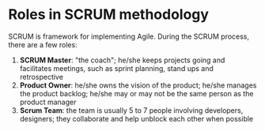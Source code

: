 # Roles in SCRUM methodology

SCRUM is framework for implementing Agile. During the SCRUM process, there are a few roles: 

1. **SCRUM Master**: "the coach"; he/she keeps projects going and facilitates meetings, such as sprint planning, stand ups and retrospective 
2. **Product Owner**: he/she owns the vision of the product; he/she manages the product backlog; he/she may or may not be the same person as the product manager 
3. **Scrum Team**: the team is usually 5 to 7 people involving developers, designers; they collaborate and help unblock each other when possible  